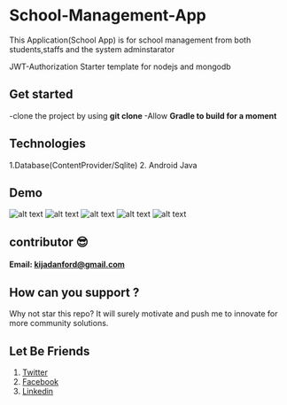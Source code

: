 # School-Management-App
This Application(School App) is for school management from both students,staffs and the system adminstarator

JWT-Authorization Starter template for nodejs and mongodb
## Get started
-clone the project by using
  **git clone <project url>**
-Allow **Gradle to build for a moment**



## Technologies
1.Database(ContentProvider/Sqlite)
2. Android Java

## Demo
![alt text](https://github.com/Kijacode/School-Management-App/blob/master/images/Screenshot_2020-02-07-21-57-38%20(1).png)
![alt text](https://github.com/Kijacode/School-Management-App/blob/master/images/Screenshot_2020-02-07-21-57-34.png)
![alt text](https://github.com/Kijacode/School-Management-App/blob/master/images/Screenshot_2020-02-07-21-57-22.png)
![alt text](https://github.com/Kijacode/School-Management-App/blob/master/images/Screenshot_2020-02-07-21-57-07.png)
![alt text](https://github.com/Kijacode/School-Management-App/blob/master/images/Screenshot_2020-02-07-21-57-16.png)

## contributor 😎
 #### **Email**: kijadanford@gmail.com


## How can you support ?
Why not star this repo? It will surely motivate and push me to innovate for more community solutions.
  
## Let Be Friends

  1. [Twitter]
  2.  [Facebook]
  3.  [Linkedin]
  
  
  
  
  [Twitter]: https://twitter.com/kijacode
  [Facebook]: https://www.facebook.com/danford.kija
  [Linkedin]: https://www.linkedin.com/in/danford-kija-03b261112/?msgConversationId=6577261668651405312&msgOverlay=true
 

